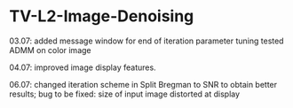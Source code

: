# TV-L2-Image-Denoising

03.07: 
added message window for end of iteration
parameter tuning
tested ADMM on color image

04.07:
improved image display features.

06.07: 
changed iteration scheme in Split Bregman to SNR to obtain better results; 
bug to be fixed: size of input image distorted at display

